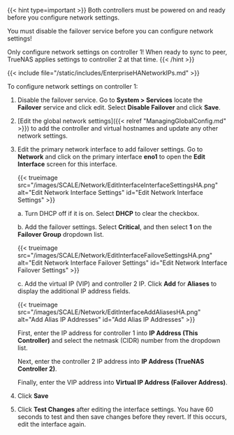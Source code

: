 &NewLine;

{{< hint type=important >}}
Both controllers must be powered on and ready before you configure network settings.

You must disable the failover service before you can configure network settings!

Only configure network settings on controller 1! When ready to sync to peer, TrueNAS applies settings to controller 2 at that time.
{{< /hint >}}

{{< include file="/static/includes/EnterpriseHANetworkIPs.md" >}}

To configure network settings on controller 1:

1. Disable the failover service.
   Go to **System > Services** locate the **Failover** service and click edit.
   Select **Disable Failover** and click **Save**.

2. [Edit the global network settings]({{< relref "ManagingGlobalConfig.md" >}}) to add the controller and virtual hostnames and update any other network settings.

3. Edit the primary network interface to add failover settings.
   Go to **Network** and click on the primary interface **eno1** to open the **Edit Interface** screen for this interface.

   {{< trueimage src="/images/SCALE/Network/EditInterfaceInterfaceSettingsHA.png" alt="Edit Network Interface Settings" id="Edit Network Interface Settings" >}}

   a. Turn DHCP off if it is on. Select **DHCP** to clear the checkbox.

   b. Add the failover settings. Select **Critical**, and then select **1** on the **Failover Group** dropdown list.

   {{< trueimage src="/images/SCALE/Network/EditInterfaceFailoveSettingsHA.png" alt="Edit Network Interface Failover Settings" id="Edit Network Interface Failover Settings" >}}

   c. Add the virtual IP (VIP) and controller 2 IP. Click **Add** for **Aliases** to display the additional IP address fields.

   {{< trueimage src="/images/SCALE/Network/EditInterfaceAddAliasesHA.png" alt="Add Alias IP Addresses" id="Add Alias IP Addresses" >}}

      First, enter the IP address for controller 1 into **IP Address (This Controller)** and select the netmask (CIDR) number from the dropdown list.

      Next, enter the controller 2 IP address into **IP Address (TrueNAS Controller 2)**.

      Finally, enter the VIP address into **Virtual IP Address (Failover Address)**.

4. Click **Save**

5. Click **Test Changes** after editing the interface settings.
   You have 60 seconds to test and then save changes before they revert. If this occurs, edit the interface again.
